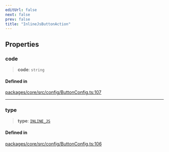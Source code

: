 ```yaml
---
editUrl: false
next: false
prev: false
title: "InlineJsButtonAction"
---
```


## Properties

### code

> **code**: `string`

#### Defined in

[packages/core/src/config/ButtonConfig.ts:107](https://github.com/mProjectsCode/obsidian-meta-bind-plugin/blob/f797e384bc51b3b69ee936c1c8f585862087d6d3/packages/core/src/config/ButtonConfig.ts#L107)

***

### type

> **type**: [`INLINE_JS`](/obsidian-meta-bind-plugin-docs/api/enumerations/buttonactiontype/#inline_js)

#### Defined in

[packages/core/src/config/ButtonConfig.ts:106](https://github.com/mProjectsCode/obsidian-meta-bind-plugin/blob/f797e384bc51b3b69ee936c1c8f585862087d6d3/packages/core/src/config/ButtonConfig.ts#L106)
